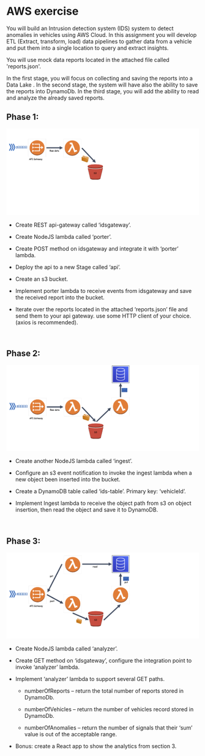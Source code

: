 # AWS exercise

You will build an Intrusion detection system (IDS) system to detect anomalies in vehicles using AWS Cloud. In this assignment you will develop ETL (Extract, transform, load) data pipelines to gather data from a vehicle and put them into a single location to query and extract insights.

You will use mock data reports located in the attached file called 'reports.json'.

In the first stage, you will focus on collecting and saving the reports into a Data Lake .
In the second stage, the system will have also the ability to save the reports into DynamoDb.
In the third stage, you will add the ability to read and analyze the already saved reports.

## Phase 1:

<img src="./graph1.png" />

- Create REST api-gateway called ‘idsgateway’.

- Create NodeJS lambda called ‘porter’.

- Create POST method on idsgateway and integrate it with ‘porter’ lambda.

- Deploy the api to a new Stage called ‘api’.

- Create an s3 bucket.

- Implement porter lambda to receive events from idsgateway and save the received report into the bucket.

- Iterate over the reports located in the attached ‘reports.json’ file and send them to your api gateway.
  use some HTTP client of your choice. (axios is recommended).

<br />

## Phase 2:

<img src="./graph2.png"/>

- Create another NodeJS lambda called ‘ingest’.

- Configure an s3 event notification to invoke the ingest lambda when a new object been inserted into the bucket.

- Create a DynamoDB table called ‘ids-table’. Primary key: ‘vehicleId’.

- Implement Ingest lambda to receive the object path from s3 on object insertion, then read the object and save it to DynamoDB.

<br />

## Phase 3:

<img src="./graph3.png"/>

- Create NodeJS lambda called ‘analyzer’.

- Create GET method on ‘idsgateway’, configure the integration point to invoke ‘analyzer’ lambda.

- Implement ‘analyzer’ lambda to support several GET paths.

  - numberOfReports – return the total number of reports stored in DynamoDb.

  - numberOfVehicles – return the number of vehicles record stored in DynamoDb.

  - numberOfAnomalies – return the number of signals that their ‘sum’ value is out of the acceptable range.

- Bonus: create a React app to show the analytics from section 3.
